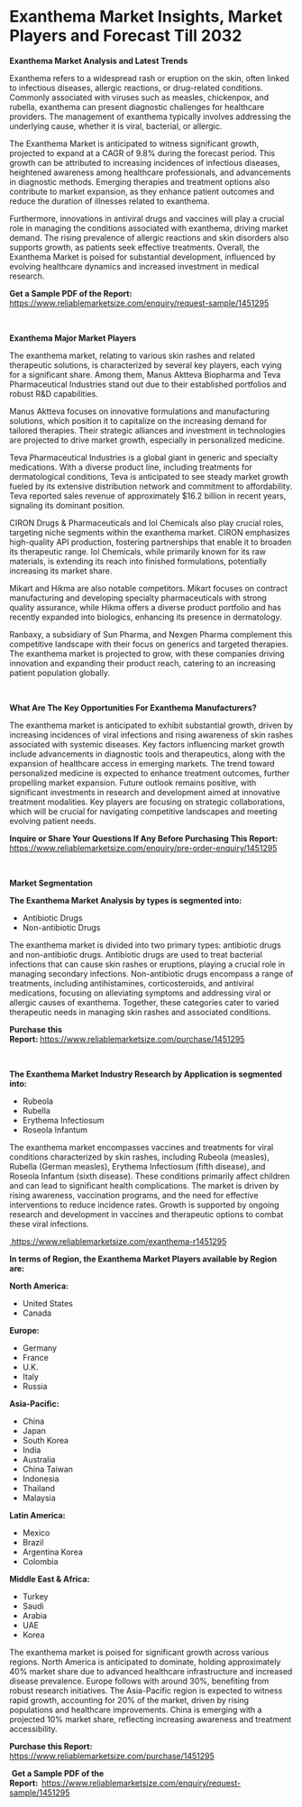 <p><h1>Exanthema Market Insights, Market Players and Forecast Till 2032</h1></p><p><strong>Exanthema Market Analysis and Latest Trends</strong></p>
<p><p>Exanthema refers to a widespread rash or eruption on the skin, often linked to infectious diseases, allergic reactions, or drug-related conditions. Commonly associated with viruses such as measles, chickenpox, and rubella, exanthema can present diagnostic challenges for healthcare providers. The management of exanthema typically involves addressing the underlying cause, whether it is viral, bacterial, or allergic.</p><p>The Exanthema Market is anticipated to witness significant growth, projected to expand at a CAGR of 9.8% during the forecast period. This growth can be attributed to increasing incidences of infectious diseases, heightened awareness among healthcare professionals, and advancements in diagnostic methods. Emerging therapies and treatment options also contribute to market expansion, as they enhance patient outcomes and reduce the duration of illnesses related to exanthema.</p><p>Furthermore, innovations in antiviral drugs and vaccines will play a crucial role in managing the conditions associated with exanthema, driving market demand. The rising prevalence of allergic reactions and skin disorders also supports growth, as patients seek effective treatments. Overall, the Exanthema Market is poised for substantial development, influenced by evolving healthcare dynamics and increased investment in medical research.</p></p>
<p><strong>Get a Sample PDF of the Report:&nbsp;</strong> <a href="https://www.reliablemarketsize.com/enquiry/request-sample/1451295?utm_campaign=3289&utm_medium=2&utm_source=Github&utm_content=ia&utm_term=12042025&utm_id=exanthema">https://www.reliablemarketsize.com/enquiry/request-sample/1451295</a></p>
<p>&nbsp;</p>
<p><strong>Exanthema Major Market Players</strong></p>
<p><p>The exanthema market, relating to various skin rashes and related therapeutic solutions, is characterized by several key players, each vying for a significant share. Among them, Manus Aktteva Biopharma and Teva Pharmaceutical Industries stand out due to their established portfolios and robust R&D capabilities. </p><p>Manus Aktteva focuses on innovative formulations and manufacturing solutions, which position it to capitalize on the increasing demand for tailored therapies. Their strategic alliances and investment in technologies are projected to drive market growth, especially in personalized medicine.</p><p>Teva Pharmaceutical Industries is a global giant in generic and specialty medications. With a diverse product line, including treatments for dermatological conditions, Teva is anticipated to see steady market growth fueled by its extensive distribution network and commitment to affordability. Teva reported sales revenue of approximately $16.2 billion in recent years, signaling its dominant position.</p><p>CIRON Drugs & Pharmaceuticals and Iol Chemicals also play crucial roles, targeting niche segments within the exanthema market. CIRON emphasizes high-quality API production, fostering partnerships that enable it to broaden its therapeutic range. Iol Chemicals, while primarily known for its raw materials, is extending its reach into finished formulations, potentially increasing its market share.</p><p>Mikart and Hikma are also notable competitors. Mikart focuses on contract manufacturing and developing specialty pharmaceuticals with strong quality assurance, while Hikma offers a diverse product portfolio and has recently expanded into biologics, enhancing its presence in dermatology.</p><p>Ranbaxy, a subsidiary of Sun Pharma, and Nexgen Pharma complement this competitive landscape with their focus on generics and targeted therapies. The exanthema market is projected to grow, with these companies driving innovation and expanding their product reach, catering to an increasing patient population globally.</p></p>
<p>&nbsp;</p>
<p><strong>What Are The Key Opportunities For Exanthema Manufacturers?</strong></p>
<p><p>The exanthema market is anticipated to exhibit substantial growth, driven by increasing incidences of viral infections and rising awareness of skin rashes associated with systemic diseases. Key factors influencing market growth include advancements in diagnostic tools and therapeutics, along with the expansion of healthcare access in emerging markets. The trend toward personalized medicine is expected to enhance treatment outcomes, further propelling market expansion. Future outlook remains positive, with significant investments in research and development aimed at innovative treatment modalities. Key players are focusing on strategic collaborations, which will be crucial for navigating competitive landscapes and meeting evolving patient needs.</p></p>
<p><strong>Inquire or Share Your Questions If Any Before Purchasing This Report:</strong> <a href="https://www.reliablemarketsize.com/enquiry/pre-order-enquiry/1451295?utm_campaign=3289&utm_medium=2&utm_source=Github&utm_content=ia&utm_term=12042025&utm_id=exanthema">https://www.reliablemarketsize.com/enquiry/pre-order-enquiry/1451295</a></p>
<p>&nbsp;</p>
<p><strong>Market Segmentation</strong></p>
<p><strong>The Exanthema Market Analysis by types is segmented into:</strong></p>
<p><ul><li>Antibiotic Drugs</li><li>Non-antibiotic Drugs</li></ul></p>
<p><p>The exanthema market is divided into two primary types: antibiotic drugs and non-antibiotic drugs. Antibiotic drugs are used to treat bacterial infections that can cause skin rashes or eruptions, playing a crucial role in managing secondary infections. Non-antibiotic drugs encompass a range of treatments, including antihistamines, corticosteroids, and antiviral medications, focusing on alleviating symptoms and addressing viral or allergic causes of exanthema. Together, these categories cater to varied therapeutic needs in managing skin rashes and associated conditions.</p></p>
<p><strong>Purchase this Report:&nbsp;</strong><a href="https://www.reliablemarketsize.com/purchase/1451295?utm_campaign=3289&utm_medium=2&utm_source=Github&utm_content=ia&utm_term=12042025&utm_id=exanthema">https://www.reliablemarketsize.com/purchase/1451295</a></p>
<p>&nbsp;</p>
<p><strong>The Exanthema Market Industry Research by Application is segmented into:</strong></p>
<p><ul><li>Rubeola</li><li>Rubella</li><li>Erythema Infectiosum</li><li>Roseola Infantum</li></ul></p>
<p><p>The exanthema market encompasses vaccines and treatments for viral conditions characterized by skin rashes, including Rubeola (measles), Rubella (German measles), Erythema Infectiosum (fifth disease), and Roseola Infantum (sixth disease). These conditions primarily affect children and can lead to significant health complications. The market is driven by rising awareness, vaccination programs, and the need for effective interventions to reduce incidence rates. Growth is supported by ongoing research and development in vaccines and therapeutic options to combat these viral infections.</p></p>
<p><a href="https://www.reliablemarketsize.com/exanthema-r1451295?utm_campaign=3289&utm_medium=2&utm_source=Github&utm_content=ia&utm_term=12042025&utm_id=exanthema">&nbsp;https://www.reliablemarketsize.com/exanthema-r1451295</a></p>
<p><strong>In terms of Region, the Exanthema Market Players available by Region are:</strong></p>
<p>
    <p> <strong> North America: </strong>
        <ul>
            <li>United States</li>
            <li>Canada</li>
        </ul>
        </p> 
    <p> <strong> Europe: </strong>
        <ul>
            <li>Germany</li>
            <li>France</li>
            <li>U.K.</li>
            <li>Italy</li>
            <li>Russia</li>
        </ul>
        </p> 
    <p> <strong> Asia-Pacific: </strong>
        <ul>
            <li>China</li>
            <li>Japan</li>
            <li>South Korea</li>
            <li>India</li>
            <li>Australia</li>
            <li>China Taiwan</li>
            <li>Indonesia</li>
            <li>Thailand</li>
            <li>Malaysia</li>
        </ul>
        </p> 
    <p> <strong> Latin America: </strong>
        <ul>
            <li>Mexico</li>
            <li>Brazil</li>
            <li>Argentina Korea</li>
            <li>Colombia</li>
        </ul>
        </p> 
    <p> <strong> Middle East & Africa: </strong>
        <ul>
            <li>Turkey</li>
            <li>Saudi</li>
            <li>Arabia</li>
            <li>UAE</li>
            <li>Korea</li>
        </ul>
    </p>
    </p>
<p><p>The exanthema market is poised for significant growth across various regions. North America is anticipated to dominate, holding approximately 40% market share due to advanced healthcare infrastructure and increased disease prevalence. Europe follows with around 30%, benefiting from robust research initiatives. The Asia-Pacific region is expected to witness rapid growth, accounting for 20% of the market, driven by rising populations and healthcare improvements. China is emerging with a projected 10% market share, reflecting increasing awareness and treatment accessibility.</p></p>
<p><strong>Purchase this Report: </strong><a href="https://www.reliablemarketsize.com/purchase/1451295?utm_campaign=3289&utm_medium=2&utm_source=Github&utm_content=ia&utm_term=12042025&utm_id=exanthema">https://www.reliablemarketsize.com/purchase/1451295</a></p>
<p>&nbsp;<strong>Get a Sample PDF of the Report:&nbsp;&nbsp;</strong><a href="https://www.reliablemarketsize.com/enquiry/request-sample/1451295?utm_campaign=3289&utm_medium=2&utm_source=Github&utm_content=ia&utm_term=12042025&utm_id=exanthema">https://www.reliablemarketsize.com/enquiry/request-sample/1451295</a></p>
<p><strong></strong></p>
<p><p></p><p></p><p></p></p>